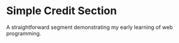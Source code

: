 # Simple Credit Section
A straightforward segment demonstrating my early learning of web  programming.
